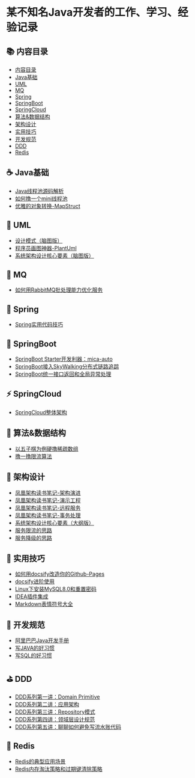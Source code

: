 # 某不知名Java开发者的工作、学习、经验记录

<span id="nav-1"></span>
## 📚 内容目录

- [内容目录](#nav-1)
- [Java基础](#nav-2)
- [UML](#nav-3)
- [MQ](#nav-4)
- [Spring](#nav-5)
- [SpringBoot](#nav-6)
- [SpringCloud](#nav-7)
- [算法&数据结构](#nav-8)
- [架构设计](#nav-9)
- [实用技巧](#nav-10)
- [开发规范](#nav-11)
- [DDD](#nav-12)
- [Redis](#nav-13)


<span id="nav-2"></span>
## ☕ Java基础
- [Java线程池源码解析](/Java基础/线程池/Java线程池源码解析.md)
- [如何撸一个mini线程池](/Java基础/线程池/如何撸一个mini线程池.md)
- [优雅的对象转换-MapStruct](/Java基础/OpenLibrary/优雅的对象转换-MapStruct.md)

<span id="nav-3"></span>
## 📐 UML
- [设计模式（脑图版）](/UML/设计模式（脑图版）.md)
- [程序员画图神器-PlantUml](/UML/程序员画图神器-PlantUml.md)
- [系统架构设计核心要素（脑图版）](/UML/系统架构设计核心要素（脑图版）.md)

<span id="nav-4"></span>
## 🚀 MQ
- [如何用RabbitMQ批处理能力优化服务](/MQ/如何用RabbitMQ批处理能力优化服务.md)

<span id="nav-5"></span>
## 🍃 Spring
- [Spring实用代码技巧](/Spring/Spring实用代码技巧.md)

<span id="nav-6"></span>
## 💎 SpringBoot
- [SpringBoot Starter开发利器：mica-auto](/SpringBoot/mica-auto.md)
- [SpringBoot接入SkyWalking分布式链路追踪](/SpringBoot/SpringBoot接入SkyWalking分布式链路追踪.md)
- [SpringBoot统一接口返回和全局异常处理](/SpringBoot/SpringBoot统一接口返回和全局异常处理.md)

<span id="nav-7"></span>

## ⚡ SpringCloud

- [SpringCloud整体架构](/SpringCloud/SpringCloud整体架构.md)

<span id="nav-8"></span>
## 🔑 算法&数据结构
- [以五子棋为例硬撸稀疏数组](/Algorithm/以五子棋为例硬撸稀疏数组.md)
- [撸一撸限流算法](/Algorithm/撸一撸限流算法.md)

<span id="nav-9"></span>
## 👑 架构设计
- [凤凰架构读书笔记-架构演进](/Architecture/凤凰架构读书笔记-架构演进.md)
- [凤凰架构读书笔记-演示工程](/Architecture/凤凰架构读书笔记-演示工程.md)
- [凤凰架构读书笔记-远程服务](/Architecture/凤凰架构读书笔记-远程服务.md)
- [凤凰架构读书笔记-事务处理](/Architecture/凤凰架构读书笔记-事务处理.md)
- [系统架构设计核心要素（大纲版）](/Architecture/系统架构设计核心要素（大纲版）.md)
- [服务限流的思路](/Architecture/服务限流的思路.md)
- [服务降级的思路](/Architecture/服务降级的思路.md)

<span id="nav-10"></span>
## 🔧 实用技巧
- [如何用docsify改造你的Github-Pages](/Skill/如何用docsify改造你的Github-Pages.md)
- [docsify进阶使用](/Skill/docsify进阶使用.md)
- [Linux下安装MySQL8.0和重置密码](/Skill/Linux下安装MySQL8.0和重置密码.md)
- [IDEA插件集成](/Skill/IDEA插件集成.md)
- [Markdown表情符号大全](/Skill/Markdown表情符号大全.md)

<span id="nav-11"></span>
## 📘 开发规范
- [阿里巴巴Java开发手册](/Specification/阿里巴巴Java开发手册.md)
- [写JAVA的好习惯](/Specification/写JAVA的好习惯.md)
- [写SQL的好习惯](/Specification/写SQL的好习惯.md)

<span id="nav-12"></span>
## ⛳ DDD
- [DDD系列第一讲：Domain Primitive](/DDD/DDD系列第一讲：Domain-Primitive.md)
- [DDD系列第二讲：应用架构](/DDD/DDD系列第二讲：应用架构.md)
- [DDD系列第三讲：Repository模式](/DDD/DDD系列第三讲：Repository模式.md)
- [DDD系列第四讲：领域层设计规范](/DDD/DDD系列第四讲：领域层设计规范.md)
- [DDD系列第五讲：聊聊如何避免写流水账代码](/DDD/DDD系列第五讲：聊聊如何避免写流水账代码.md)

<span id="nav-13"></span>
## 🎯 Redis
- [Redis的典型应用场景](/Redis/Redis的应用场景.md)
- [Redis内存淘汰策略和过期键清除策略](/Redis/Redis内存淘汰策略和过期键清除策略.md)

